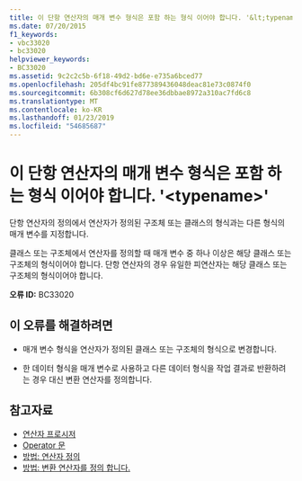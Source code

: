 ```yaml
---
title: 이 단항 연산자의 매개 변수 형식은 포함 하는 형식 이어야 합니다. '&lt;typename&gt;'
ms.date: 07/20/2015
f1_keywords:
- vbc33020
- bc33020
helpviewer_keywords:
- BC33020
ms.assetid: 9c2c2c5b-6f18-49d2-bd6e-e735a6bced77
ms.openlocfilehash: 205df4bc91fe877389436048deac81e73c0874f0
ms.sourcegitcommit: 6b308cf6d627d78ee36dbbae8972a310ac7fd6c8
ms.translationtype: MT
ms.contentlocale: ko-KR
ms.lasthandoff: 01/23/2019
ms.locfileid: "54685687"
---
```

# <a name="parameter-type-of-this-unary-operator-must-be-the-containing-type-lttypenamegt"></a>이 단항 연산자의 매개 변수 형식은 포함 하는 형식 이어야 합니다. '&lt;typename&gt;'
단항 연산자의 정의에서 연산자가 정의된 구조체 또는 클래스의 형식과는 다른 형식의 매개 변수를 지정합니다.  
  
 클래스 또는 구조체에서 연산자를 정의할 때 매개 변수 중 하나 이상은 해당 클래스 또는 구조체의 형식이어야 합니다. 단항 연산자의 경우 유일한 피연산자는 해당 클래스 또는 구조체의 형식이어야 합니다.  
  
 **오류 ID:** BC33020  
  
## <a name="to-correct-this-error"></a>이 오류를 해결하려면  
  
-   매개 변수 형식을 연산자가 정의된 클래스 또는 구조체의 형식으로 변경합니다.  
  
-   한 데이터 형식을 매개 변수로 사용하고 다른 데이터 형식을 작업 결과로 반환하려는 경우 대신 변환 연산자를 정의합니다.  
  
## <a name="see-also"></a>참고자료
- [연산자 프로시저](../../visual-basic/programming-guide/language-features/procedures/operator-procedures.md)
- [Operator 문](../../visual-basic/language-reference/statements/operator-statement.md)
- [방법: 연산자 정의](../../visual-basic/programming-guide/language-features/procedures/how-to-define-an-operator.md)
- [방법: 변환 연산자를 정의 합니다.](../../visual-basic/programming-guide/language-features/procedures/how-to-define-a-conversion-operator.md)
